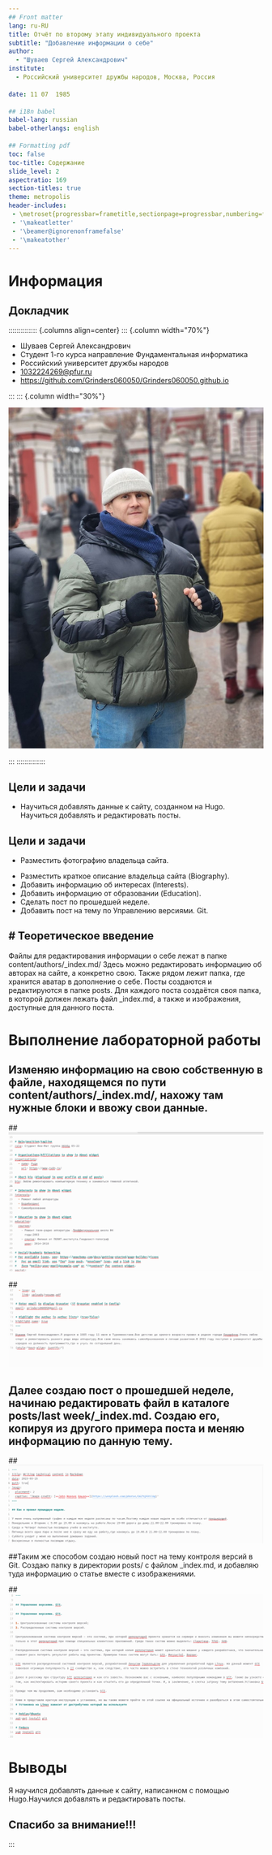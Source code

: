 ```yaml
---
## Front matter
lang: ru-RU
title: Отчёт по второму этапу индивидуального проекта
subtitle: "Добавление информации о себе"
author:
  - "Шуваев Сергей Александрович"
institute:
  - Российский университет дружбы народов, Москва, Россия
 
date: 11 07  1985

## i18n babel
babel-lang: russian
babel-otherlangs: english

## Formatting pdf
toc: false
toc-title: Содержание
slide_level: 2
aspectratio: 169
section-titles: true
theme: metropolis
header-includes:
 - \metroset{progressbar=frametitle,sectionpage=progressbar,numbering=fraction}
 - '\makeatletter'
 - '\beamer@ignorenonframefalse'
 - '\makeatother'
---
```


# Информация

## Докладчик

:::::::::::::: {.columns align=center}
::: {.column width="70%"}

  * Шуваев Сергей Александрович
  * Студент 1-го курса направление Фундаментальная информатика
  * Российский университет дружбы народов
  * [1032224269@pfur.ru](grinders060050@mail.ru)
  * <https://github.com/Grinders060050/Grinders060050.github.io>

:::
::: {.column width="30%"}

![](./image/shuwaew.jpg)

:::
::::::::::::::

## Цели и задачи

- Научиться добавлять данные к сайту, созданном на Hugo. Научиться добавлять и редактировать посты.

## Цели и задачи

- Разместить фотографию владельца сайта.
* Разместить краткое описание владельца сайта (Biography).
* Добавить информацию об интересах (Interests).
* Добавить информацию от образовании (Education).
* Сделать пост по прошедшей неделе.
* Добавить пост на тему по Управлению версиями. Git.


## # Теоретическое введение

Файлы для редактирования информации о себе лежат в папке content/authors/_index.md/ Здесь можно редактировать информацию об авторах на сайте, а конкретно свою. Также рядом лежит папка, где хранится аватар в дополнение о себе.
Посты создаются и редактируются в папке posts. Для каждого поста создаётся своя папка, в которой должен лежать файл _index.md, а также и изображения, доступные для данного поста.

# Выполнение лабораторной работы

## Изменяю информацию на свою собственную в файле, находящемся по пути content/authors/_index.md/, нахожу там нужные блоки и ввожу свои данные.
##![Свои данные](image/1.png)
 
##![Свои данные](image/4.png)

## Далее создаю пост о прошедшей неделе, начинаю редактировать файл в каталоге posts/last week/_index.md. Создаю его, копируя из другого примера поста и   меняю информацию по данную тему.

##![Пост о прошедшей неделе](image/2.png)

##Таким же способом создаю новый пост на тему контроля версий в Git. Создаю папку в директории posts/ с файлом _index.md, и добавляю туда информацию о статье вместе с изображениями.
 
##![Пост о системе контроля версий](image/3.png)

# Выводы

Я научился добавлять данные к сайту, написанном с помощью Hugo.Научился добавлять и редактировать посты.

## Спасибо за внимание!!!
:::

